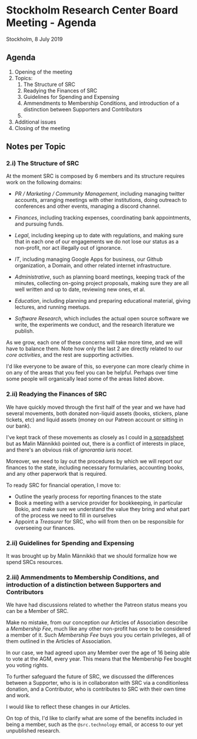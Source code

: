 # Stockholm Research Center Board Meeting - Agenda

Stockholm, 8 July 2019

## Agenda

1. Opening of the meeting
2. Topics:
   1. The Structure of SRC
   1. Readying the Finances of SRC
   1. Guidelines for Spending and Expensing
   1. Ammendments to Membership Conditions, and introduction of a distinction between Supporters and Contributors
   1. 
3. Additional issues
4. Closing of the meeting



## Notes per Topic


### 2.i) The Structure of SRC

At the moment SRC is composed by 6 members and its structure requires work on the following domains:

* _PR / Marketing / Community Management_, including managing twitter accounts, arranging meetings with
  other institutions, doing outreach to conferences and other events, managing a discord channel.

* _Finances_, including tracking expenses, coordinating bank appointments, and pursuing funds.

* _Legal_, including keeping up to date with regulations, and making sure that in each one of our
  engagements we do not lose our status as a non-profit, nor act illegally out of ignorance.

* _IT_, including managing Google Apps for business, our Github organization, a Domain, and other
  related internet infrastructure.

* _Administrative_, such as planning board meetings, keeping track of the minutes, collecting
  on-going project proposals, making sure they are all well written and up to date, reviewing
  new ones, et al. 
  
* _Education_, including planning and preparing educational material, giving lectures, and running
  meetups.

* _Software Research_, which includes the actual open source software we write, the experiments we
  conduct, and the research literature we publish.

As we grow, each one of these concerns will take more time, and we will have to balance them. Note
how only the last 2 are directly related to our _core activities_, and the rest are supporting activities.

I'd like everyone to be aware of this, so everyone can more clearly chime in on any of the areas that
you feel you can be helpful. Perhaps over time some people will organically lead some of the areas listed above.


### 2.ii) Readying the Finances of SRC

We have quickly moved through the first half of the year and we have had several movements, both
donated non-liquid assets (books, stickers, plane tickets, etc) and liquid assets (money on our
Patreon account or sitting in our bank).

I've kept track of these movements as closely as I could in [a spreadsheet](https://docs.google.com/spreadsheets/d/1CfhN6m8DcTirUi0-mq6Lvna3HDDPbNTxifJIj8M0L2g)
but as Malin Männikkö pointed out, there is a conflict of interests in place, and there's an obvious
risk of _ignorantia iuris nocet_.

Moreover, we need to lay out the procedures by which we will report our finances to the state,
including necessary formularies, accounting books, and any other paperwork that is required.

To ready SRC for financial operation, I move to:

* Outline the yearly process for reporting finances to the state
* Book a meeting with a service provider for bookkeeping, in particular Bokio, and make sure
  we understand the value they bring and what part of the process we need to fill in ourselves
* Appoint a _Treasurer_ for SRC, who will from then on be responsible for overseeing our finances.



### 2.ii) Guidelines for Spending and Expensing

It was brought up by Malin Männikkö that we should formalize how we spend SRCs resources.




### 2.iii) Ammendments to Membership Conditions, and introduction of a distinction between Supporters and Contributors

We have had discussions related to whether the Patreon status means you can be a Member of SRC.

Make no mistake, from our conception our Articles of Association describe a _Membership Fee_, much
like any other non-profit has one to be considered a member of it. Such _Membership Fee_ buys you
you certain privileges, all of them outlined in the Articles of Association.

In our case, we had agreed upon any Member over the age of 16 being able to vote at the AGM, every year.
This means that the Membership Fee bought you voting rights.

To further safeguard the future of SRC, we discussed the differences between a Supporter, who is
is in collaboraton with SRC via a conditionless donation, and a Contributor, who is contributes to SRC
with their own time and work.

I would like to reflect these changes in our Articles.

On top of this, I'd like to clarify what are some of the benefits included in being a member, such as
the `@src.technology` email, or access to our yet unpublished research.








